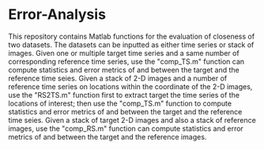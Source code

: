 # Error-Analysis
This repository contains Matlab functions for the evaluation of closeness of two datasets. The datasets can be inputted as either time series or stack of images.
Given one or multiple target time series and a same number of corresponding reference time series, use the "comp_TS.m" function can compute statistics and error metrics of and between the target and the reference time seies.
Given a stack of 2-D images and a number of reference time series on locations within the coordinate of the 2-D images, use the "RS2TS.m" function first to extract target the time series of the locations of interest; then use the "comp_TS.m" function to compute statistics and error metrics of and between the target and the reference time seies.
Given a stack of target 2-D images and also a stack of reference images, use the "comp_RS.m" function can compute statistics and error metrics of and between the target and the reference images.
